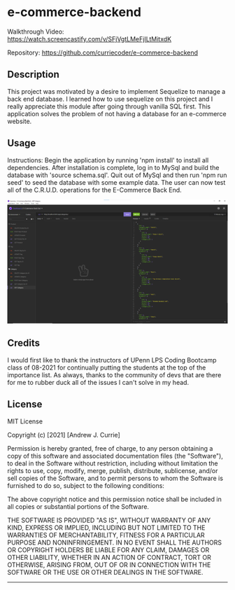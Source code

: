 # e-commerce-backend

Walkthrough Video: https://watch.screencastify.com/v/SFjVgtLMeFjILtMitxdK

Repository: https://github.com/curriecoder/e-commerce-backend

## Description

This project was motivated by a desire to implement Sequelize to manage a back end database. I learned how to use sequelize on this project and I really appreciate this module after going through vanilla SQL first. This application solves the problem of not having a database for an e-commerce website.

## Usage

Instructions: Begin the application by running 'npm install' to install all dependencies. After installation is complete, log in to MySql and build the database with 'source schema.sql'. Quit out of MySql and then run 'npm run seed' to seed the database with some example data. The user can now test all of the C.R.U.D. operations for the E-Commerce Back End.

  ![screenshot](assets/images/e-comm-screenshot.png)

## Credits

I would first like to thank the instructors of UPenn LPS Coding Bootcamp class of 08-2021 for continually putting the students at the top of the importance list. As always, thanks to the community of devs that are there for me to rubber duck all of the issues I can't solve in my head.


## License

MIT License

Copyright (c) [2021] [Andrew J. Currie]

Permission is hereby granted, free of charge, to any person obtaining a copy
of this software and associated documentation files (the "Software"), to deal
in the Software without restriction, including without limitation the rights
to use, copy, modify, merge, publish, distribute, sublicense, and/or sell
copies of the Software, and to permit persons to whom the Software is
furnished to do so, subject to the following conditions:

The above copyright notice and this permission notice shall be included in all
copies or substantial portions of the Software.

THE SOFTWARE IS PROVIDED "AS IS", WITHOUT WARRANTY OF ANY KIND, EXPRESS OR
IMPLIED, INCLUDING BUT NOT LIMITED TO THE WARRANTIES OF MERCHANTABILITY,
FITNESS FOR A PARTICULAR PURPOSE AND NONINFRINGEMENT. IN NO EVENT SHALL THE
AUTHORS OR COPYRIGHT HOLDERS BE LIABLE FOR ANY CLAIM, DAMAGES OR OTHER
LIABILITY, WHETHER IN AN ACTION OF CONTRACT, TORT OR OTHERWISE, ARISING FROM,
OUT OF OR IN CONNECTION WITH THE SOFTWARE OR THE USE OR OTHER DEALINGS IN THE
SOFTWARE.

---